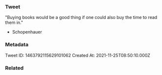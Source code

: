 ### Tweet
"Buying books would be a good thing if one could also buy the time to read them in."

- Schopenhauer

### Metadata
Tweet ID: 1463792115629101062
Created At: 2021-11-25T08:50:10.000Z

### Related

